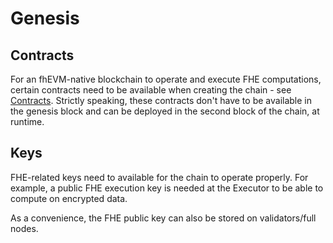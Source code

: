 # Genesis

## Contracts

For an fhEVM-native blockchain to operate and execute FHE computations, certain contracts need to be available when creating the chain - see [Contracts](../contracts.md). Strictly speaking, these contracts don't have to be available in the genesis block and can be deployed in the second block of the chain, at runtime.

## Keys

FHE-related keys need to available for the chain to operate properly. For example, a public FHE execution key is needed at the Executor to be able to compute on encrypted data.

As a convenience, the FHE public key can also be stored on validators/full nodes.
